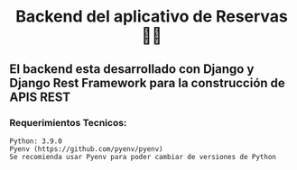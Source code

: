 <h1 align="center">Backend del aplicativo de Reservas 👨‍💻</h1>
<h2>El backend esta desarrollado con Django y Django Rest Framework para la construcción de APIS REST</h2>

### Requerimientos Tecnicos:
    Python: 3.9.0
    Pyenv (https://github.com/pyenv/pyenv)
    Se recomienda usar Pyenv para poder cambiar de versiones de Python


